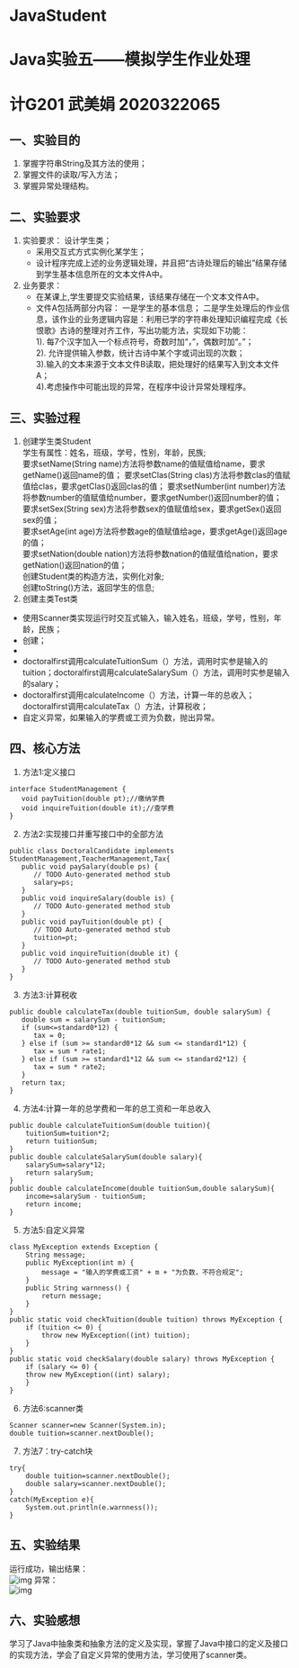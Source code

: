 # JavaStudent
# Java实验五——模拟学生作业处理
# 计G201 武美娟 2020322065

## 一、实验目的
1. 掌握字符串String及其方法的使用； 
2. 掌握文件的读取/写入方法；
3. 掌握异常处理结构。
## 二、实验要求
1. 实验要求：
   设计学生类；  
   * 采用交互式方式实例化某学生；
   * 设计程序完成上述的业务逻辑处理，并且把“古诗处理后的输出”结果存储到学生基本信息所在的文本文件A中。
2. 业务要求：
   * 在某课上,学生要提交实验结果，该结果存储在一个文本文件A中。
   * 文件A包括两部分内容：
       一是学生的基本信息；
       二是学生处理后的作业信息，该作业的业务逻辑内容是：利用已学的字符串处理知识编程完成《长恨歌》古诗的整理对齐工作，写出功能方法，实现如下功能：  
          1). 每7个汉字加入一个标点符号，奇数时加“，”，偶数时加“。”；  
          2). 允许提供输入参数，统计古诗中某个字或词出现的次数；  
          3).输入的文本来源于文本文件B读取，把处理好的结果写入到文本文件A；  
          4).考虑操作中可能出现的异常，在程序中设计异常处理程序。 

## 三、实验过程
1. 创建学生类Student  
   学生有属性：姓名，班级，学号，性别，年龄，民族;   
   要求setName(String name)方法将参数name的值赋值给name，要求getName()返回name的值；
   要求setClas(String clas)方法将参数clas的值赋值给clas，要求getClas()返回clas的值；
   要求setNumber(int number)方法将参数number的值赋值给number，要求getNumber()返回number的值；  
   要求setSex(String sex)方法将参数sex的值赋值给sex，要求getSex()返回sex的值；  
   要求setAge(int age)方法将参数age的值赋值给age，要求getAge()返回age的值；  
   要求setNation(double nation)方法将参数nation的值赋值给nation，要求getNation()返回nation的值；  
   创建Student类的构造方法，实例化对象;    
   创建toString()方法，返回学生的信息;  
2. 创建主类Test类
  * 使用Scanner类实现运行时交互式输入，输入姓名，班级，学号，性别，年龄，民族；
  * 创建；
  *   
  * doctoralfirst调用calculateTuitionSum（）方法，调用时实参是输入的tuition；doctoralfirst调用calculateSalarySum（）方法，调用时实参是输入的salary；
  * doctoralfirst调用calculateIncome（）方法，计算一年的总收入；doctoralfirst调用calculateTax（）方法，计算税收；
  * 自定义异常，如果输入的学费或工资为负数，抛出异常。
## 四、核心方法
1. 方法1:定义接口
```
interface StudentManagement {
   void payTuition(double pt);//缴纳学费
   void inquireTuition(double it);//查学费
}
 ```
2. 方法2:实现接口并重写接口中的全部方法
```
public class DoctoralCandidate implements StudentManagement,TeacherManagement,Tax{
   public void paySalary(double ps) {
      // TODO Auto-generated method stub
      salary=ps;
   }
   public void inquireSalary(double is) {
      // TODO Auto-generated method stub
   }
   public void payTuition(double pt) {
      // TODO Auto-generated method stub
      tuition=pt;
   }
   public void inquireTuition(double it) {
      // TODO Auto-generated method stub
   }
}
 ```
3. 方法3:计算税收
```
public double calculateTax(double tuitionSum, double salarySum) {
   double sum = salarySum - tuitionSum;
   if (sum<=standard0*12) {
      tax = 0;
   } else if (sum >= standard0*12 && sum <= standard1*12) {
      tax = sum * rate1;
   } else if (sum >= standard1*12 && sum <= standard2*12) {
      tax = sum * rate2;
   }
   return tax;
}
 ```
4. 方法4:计算一年的总学费和一年的总工资和一年总收入
```
public double calculateTuitionSum(double tuition){
	tuitionSum=tuition*2;
	return tuitionSum;
}
public double calculateSalarySum(double salary){
	salarySum=salary*12;
	return salarySum;
}
public double calculateIncome(double tuitionSum,double salarySum){
	income=salarySum - tuitionSum;
	return income;
}
 ```
5. 方法5:自定义异常
```
class MyException extends Exception {
	String message;
	public MyException(int m) {
		message = "输入的学费或工资" + m + "为负数，不符合规定";
	}
	public String warnness() {
		return message;
	}
}
public static void checkTuition(double tuition) throws MyException {
	if (tuition <= 0) {
		throw new MyException((int) tuition);
	}
}	
public static void checkSalary(double salary) throws MyException {
	if (salary <= 0) {
	throw new MyException((int) salary);
	}
}
 ```
6. 方法6:scanner类
```
Scanner scanner=new Scanner(System.in);
double tuition=scanner.nextDouble();
 ```
7. 方法7：try-catch块
``` 
try{
	double tuition=scanner.nextDouble();
	double salary=scanner.nextDouble();		
}
catch(MyException e){
	System.out.println(e.warnness());
}
```
## 五、实验结果
  运行成功，输出结果：    
  ![img](https://p.qlogo.cn/qqmail_head/gWicbXPiajJn9xvkjMtjhZX8Z8MlIPx6oOUBn0uxIOn7vQ2bcQtria5rFqJnsVTJJAl5owcWZdtExs/0)
  异常：  
  ![img](https://p.qlogo.cn/qqmail_head/gWicbXPiajJn9xvkjMtjhZX8Z8MlIPx6oOUBn0uxIOn7tvx0ib3NKTR6YicCl2dwqtV6xTia3wVEpA0c/0)
## 六、实验感想
  学习了Java中抽象类和抽象方法的定义及实现，掌握了Java中接口的定义及接口的实现方法，学会了自定义异常的使用方法，学习使用了scanner类。
